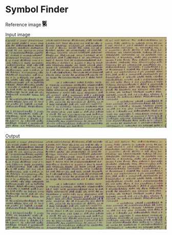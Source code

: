 # Symbol Finder

Reference image
![](imgs/letras/a.png)

Input image
![](imgs/i1.png)

Output
![](final_result.png)
